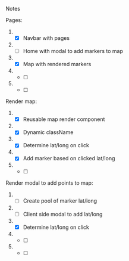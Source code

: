Notes

Pages:
1. - [x] Navbar with pages
2. - [ ] Home with modal to add markers to map
3. - [x] Map with rendered markers
4. - [ ] 
5. - [ ] 

Render map:
1. - [x] Reusable map render component 
2. - [x] Dynamic className 
3. - [x] Determine lat/long on click
4. - [x] Add marker based on clicked lat/long
5. - [ ] 

Render modal to add points to map:
1. - [ ] Create pool of marker lat/long
2. - [ ] Client side modal to add lat/long
3. - [x] Determine lat/long on click
4. - [ ] 
5. - [ ] 